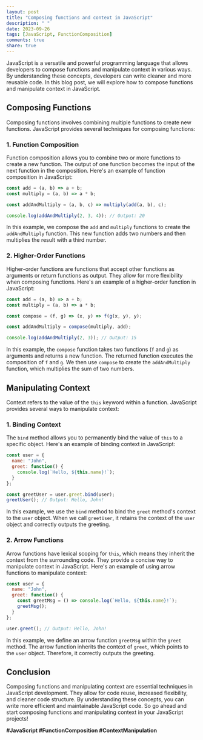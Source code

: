 ```yaml
---
layout: post
title: "Composing functions and context in JavaScript"
description: " "
date: 2023-09-26
tags: [JavaScript, FunctionComposition]
comments: true
share: true
---
```


JavaScript is a versatile and powerful programming language that allows developers to compose functions and manipulate context in various ways. By understanding these concepts, developers can write cleaner and more reusable code. In this blog post, we will explore how to compose functions and manipulate context in JavaScript.

## Composing Functions

Composing functions involves combining multiple functions to create new functions. JavaScript provides several techniques for composing functions:

### 1. Function Composition

Function composition allows you to combine two or more functions to create a new function. The output of one function becomes the input of the next function in the composition. Here's an example of function composition in JavaScript:

```javascript
const add = (a, b) => a + b;
const multiply = (a, b) => a * b;

const addAndMultiply = (a, b, c) => multiply(add(a, b), c);

console.log(addAndMultiply(2, 3, 4)); // Output: 20
```

In this example, we compose the `add` and `multiply` functions to create the `addAndMultiply` function. This new function adds two numbers and then multiplies the result with a third number.

### 2. Higher-Order Functions

Higher-order functions are functions that accept other functions as arguments or return functions as output. They allow for more flexibility when composing functions. Here's an example of a higher-order function in JavaScript:

```javascript
const add = (a, b) => a + b;
const multiply = (a, b) => a * b;

const compose = (f, g) => (x, y) => f(g(x, y), y);

const addAndMultiply = compose(multiply, add);

console.log(addAndMultiply(2, 3)); // Output: 15
```

In this example, the `compose` function takes two functions (`f` and `g`) as arguments and returns a new function. The returned function executes the composition of `f` and `g`. We then use `compose` to create the `addAndMultiply` function, which multiplies the sum of two numbers.

## Manipulating Context

Context refers to the value of the `this` keyword within a function. JavaScript provides several ways to manipulate context:

### 1. Binding Context

The `bind` method allows you to permanently bind the value of `this` to a specific object. Here's an example of binding context in JavaScript:

```javascript
const user = {
  name: "John",
  greet: function() {
    console.log(`Hello, ${this.name}!`);
  }
};

const greetUser = user.greet.bind(user);
greetUser(); // Output: Hello, John!
```

In this example, we use the `bind` method to bind the `greet` method's context to the `user` object. When we call `greetUser`, it retains the context of the `user` object and correctly outputs the greeting.

### 2. Arrow Functions

Arrow functions have lexical scoping for `this`, which means they inherit the context from the surrounding code. They provide a concise way to manipulate context in JavaScript. Here's an example of using arrow functions to manipulate context:

```javascript
const user = {
  name: "John",
  greet: function() {
    const greetMsg = () => console.log(`Hello, ${this.name}!`);
    greetMsg();
  }
};

user.greet(); // Output: Hello, John!
```

In this example, we define an arrow function `greetMsg` within the `greet` method. The arrow function inherits the context of `greet`, which points to the `user` object. Therefore, it correctly outputs the greeting.

## Conclusion

Composing functions and manipulating context are essential techniques in JavaScript development. They allow for code reuse, increased flexibility, and cleaner code structure. By understanding these concepts, you can write more efficient and maintainable JavaScript code. So go ahead and start composing functions and manipulating context in your JavaScript projects!

**#JavaScript #FunctionComposition #ContextManipulation**